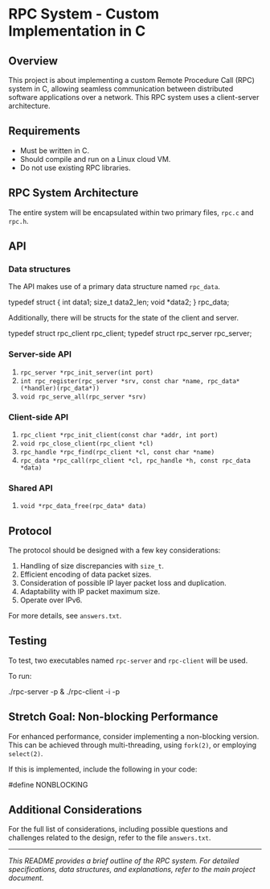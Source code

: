 # RPC System - Custom Implementation in C

## Overview
This project is about implementing a custom Remote Procedure Call (RPC) system in C, allowing seamless communication between distributed software applications over a network. This RPC system uses a client-server architecture.

## Requirements
- Must be written in C.
- Should compile and run on a Linux cloud VM.
- Do not use existing RPC libraries.
  
## RPC System Architecture
The entire system will be encapsulated within two primary files, `rpc.c` and `rpc.h`.

## API

### Data structures

The API makes use of a primary data structure named `rpc_data`. 


typedef struct {
    int    data1;
    size_t data2_len;
    void   *data2;
} rpc_data;


Additionally, there will be structs for the state of the client and server.


typedef struct rpc_client rpc_client;
typedef struct rpc_server rpc_server;


### Server-side API

1. `rpc_server *rpc_init_server(int port)`
2. `int rpc_register(rpc_server *srv, const char *name, rpc_data* (*handler)(rpc_data*))`
3. `void rpc_serve_all(rpc_server *srv)`

### Client-side API

1. `rpc_client *rpc_init_client(const char *addr, int port)`
2. `void rpc_close_client(rpc_client *cl)`
3. `rpc_handle *rpc_find(rpc_client *cl, const char *name)`
4. `rpc_data *rpc_call(rpc_client *cl, rpc_handle *h, const rpc_data *data)`

### Shared API

1. `void *rpc_data_free(rpc_data* data)`

## Protocol
The protocol should be designed with a few key considerations:

1. Handling of size discrepancies with `size_t`.
2. Efficient encoding of data packet sizes.
3. Consideration of possible IP layer packet loss and duplication.
4. Adaptability with IP packet maximum size.
5. Operate over IPv6.

For more details, see `answers.txt`.

## Testing
To test, two executables named `rpc-server` and `rpc-client` will be used.

To run:

./rpc-server -p <port> &
./rpc-client -i <ip-address> -p <port>


## Stretch Goal: Non-blocking Performance
For enhanced performance, consider implementing a non-blocking version. This can be achieved through multi-threading, using `fork(2)`, or employing `select(2)`. 

If this is implemented, include the following in your code:


#define NONBLOCKING


## Additional Considerations
For the full list of considerations, including possible questions and challenges related to the design, refer to the file `answers.txt`.

---

*This README provides a brief outline of the RPC system. For detailed specifications, data structures, and explanations, refer to the main project document.*
